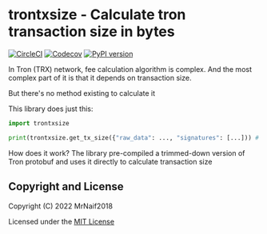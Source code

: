 # trontxsize - Calculate tron transaction size in bytes

[![CircleCI](https://circleci.com/gh/bitcart/trontxsize.svg?style=svg)](https://circleci.com/gh/bitcart/trontxsize)
[![Codecov](https://img.shields.io/codecov/c/github/bitcart/trontxsize?style=flat-square)](https://codecov.io/gh/bitcart/trontxsize)
[![PyPI version](https://img.shields.io/pypi/v/trontxsize.svg?style=flat-square)](https://pypi.python.org/pypi/trontxsize/)

In Tron (TRX) network, fee calculation algorithm is complex. And the most complex part of it is that it depends on transaction size.

But there's no method existing to calculate it

This library does just this:

```python
import trontxsize

print(trontxsize.get_tx_size({"raw_data": ..., "signatures": [...])) # matches bandwidth you see in block explorer
```

How does it work? The library pre-compiled a trimmed-down version of Tron protobuf and uses it directly to calculate transaction size

## Copyright and License

Copyright (C) 2022 MrNaif2018

Licensed under the [MIT License](LICENSE)
